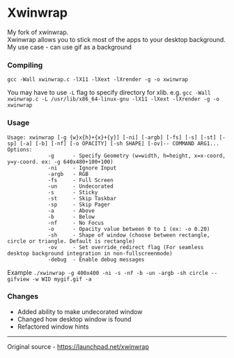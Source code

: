 # Xwinwrap

My fork of xwinwrap.  
Xwinwrap allows you to stick most of the apps to your desktop background.  
My use case - can use gif as a background

### Compiling

`gcc -Wall xwinwrap.c -lX11 -lXext -lXrender -g -o xwinwrap`

You may have to use `-L` flag to specify directory for xlib.
e.g. `gcc -Wall xwinwrap.c -L /usr/lib/x86_64-linux-gnu -lX11 -lXext -lXrender -g -o xwinwrap`

### Usage

```
Usage: xwinwrap [-g {w}x{h}+{x}+{y}] [-ni] [-argb] [-fs] [-s] [-st] [-sp] [-a] [-b] [-nf] [-o OPACITY] [-sh SHAPE] [-ov]-- COMMAND ARG1...
Options:
             -g      - Specify Geometry (w=width, h=height, x=x-coord, y=y-coord. ex: -g 640x480+100+100)
             -ni     - Ignore Input
             -argb   - RGB
             -fs     - Full Screen
             -un     - Undecorated
             -s      - Sticky
             -st     - Skip Taskbar
             -sp     - Skip Pager
             -a      - Above
             -b      - Below
             -nf     - No Focus
             -o      - Opacity value between 0 to 1 (ex: -o 0.20)
             -sh     - Shape of window (choose between rectangle, circle or triangle. Default is rectangle)
             -ov     - Set override_redirect flag (For seamless desktop background integration in non-fullscreenmode)
             -debug  - Enable debug messages
```
Example
`./xwinwrap -g 400x400 -ni -s -nf -b -un -argb -sh circle -- gifview -w WID mygif.gif -a`

### Changes

* Added ability to make undecorated window
* Changed how desktop window is found
* Refactored window hints

----
Original source - https://launchpad.net/xwinwrap
